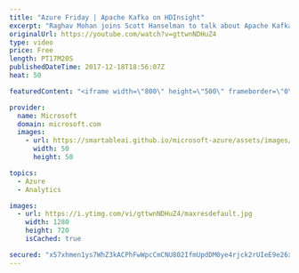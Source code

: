 ```yaml
---
title: "Azure Friday | Apache Kafka on HDInsight"
excerpt: "Raghav Mohan joins Scott Hanselman to talk about Apache Kafka on HDInsight, which added the open-source distributed streaming platform last year to complete a scalable, big data streaming scenario on Azure. The service has come a long way since - processing millions of events/sec, petabytes of data/day"
originalUrl: https://youtube.com/watch?v=gttwnNDHuZ4
type: video
price: Free
length: PT17M20S
publishedDateTime: 2017-12-18T18:56:07Z
heat: 50

featuredContent: "<iframe width=\"800\" height=\"500\" frameborder=\"0\" src=\"https://www.youtube.com/embed/gttwnNDHuZ4\" allow=\"accelerometer; autoplay; encrypted-media; gyroscope; picture-in-picture\" allowfullscreen></iframe>"

provider:
  name: Microsoft
  domain: microsoft.com
  images:
    - url: https://smartableai.github.io/microsoft-azure/assets/images/organizations/microsoft.com-50x50.jpg
      width: 50
      height: 50

topics:
  - Azure
  - Analytics

images:
  - url: https://i.ytimg.com/vi/gttwnNDHuZ4/maxresdefault.jpg
    width: 1280
    height: 720
    isCached: true

secured: "x57xhmen1ys7WhZ3kACPhFwWpcCmCNU802IfmUpdDM0ye4rjck2rUIeE9e26xiA9DE/i+vS5eOwqtCAtqP4N89Hp4mkvgMXPHMqR2s/1loU/nom5mrO8Ex4rZR/gNPjSToR5HxcmPmkFvxk8Bv9FmwEQHf60KaqAcvOtMor4gw0MMxwNO3Dnk1Cgt8IAou8wZ54dpxLshP343GiZirOR7tm017Y6rissAlHOzRG5pH6H54FsW3pecO/xInOXb4HkXToCHaV/ziH3AVNcshZrACgTsJ8CmWQsS00/XhjUZRp6NJtYU26Ch3aUzwHKj4L0jF2bSYc1kx21gru5Aqp+a2uF/zE+pBQK8ebfBH8I3PuKAkP/iObUfoK2HsD+s5aRCxPP5kLzHrR90Nayi557R8l+zqYL4ArhCM8/8l3rqS8=;omJ56/lqnZFVMXnkAnvOVA=="
---
```


